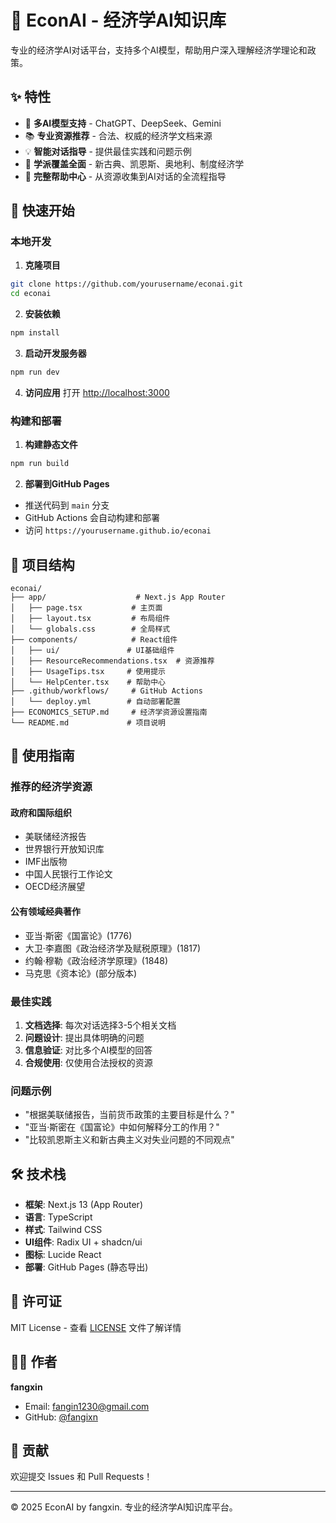 # 🧠 EconAI - 经济学AI知识库

专业的经济学AI对话平台，支持多个AI模型，帮助用户深入理解经济学理论和政策。

## ✨ 特性

- 🤖 **多AI模型支持** - ChatGPT、DeepSeek、Gemini
- 📚 **专业资源推荐** - 合法、权威的经济学文档来源
- 💡 **智能对话指导** - 提供最佳实践和问题示例
- 🎯 **学派覆盖全面** - 新古典、凯恩斯、奥地利、制度经济学
- 📖 **完整帮助中心** - 从资源收集到AI对话的全流程指导

## 🚀 快速开始

### 本地开发

1. **克隆项目**
```bash
git clone https://github.com/yourusername/econai.git
cd econai
```

2. **安装依赖**
```bash
npm install
```

3. **启动开发服务器**
```bash
npm run dev
```

4. **访问应用**
打开 [http://localhost:3000](http://localhost:3000)

### 构建和部署

1. **构建静态文件**
```bash
npm run build
```

2. **部署到GitHub Pages**
- 推送代码到 `main` 分支
- GitHub Actions 会自动构建和部署
- 访问 `https://yourusername.github.io/econai`

## 📁 项目结构

```
econai/
├── app/                    # Next.js App Router
│   ├── page.tsx           # 主页面
│   ├── layout.tsx         # 布局组件
│   └── globals.css        # 全局样式
├── components/            # React组件
│   ├── ui/               # UI基础组件
│   ├── ResourceRecommendations.tsx  # 资源推荐
│   ├── UsageTips.tsx     # 使用提示
│   └── HelpCenter.tsx    # 帮助中心
├── .github/workflows/     # GitHub Actions
│   └── deploy.yml        # 自动部署配置
├── ECONOMICS_SETUP.md     # 经济学资源设置指南
└── README.md             # 项目说明
```

## 🎯 使用指南

### 推荐的经济学资源

#### 政府和国际组织
- 美联储经济报告
- 世界银行开放知识库  
- IMF出版物
- 中国人民银行工作论文
- OECD经济展望

#### 公有领域经典著作
- 亚当·斯密《国富论》(1776)
- 大卫·李嘉图《政治经济学及赋税原理》(1817)
- 约翰·穆勒《政治经济学原理》(1848)
- 马克思《资本论》(部分版本)

### 最佳实践

1. **文档选择**: 每次对话选择3-5个相关文档
2. **问题设计**: 提出具体明确的问题
3. **信息验证**: 对比多个AI模型的回答
4. **合规使用**: 仅使用合法授权的资源

### 问题示例

- "根据美联储报告，当前货币政策的主要目标是什么？"
- "亚当·斯密在《国富论》中如何解释分工的作用？"
- "比较凯恩斯主义和新古典主义对失业问题的不同观点"

## 🛠️ 技术栈

- **框架**: Next.js 13 (App Router)
- **语言**: TypeScript
- **样式**: Tailwind CSS
- **UI组件**: Radix UI + shadcn/ui
- **图标**: Lucide React
- **部署**: GitHub Pages (静态导出)

## 📄 许可证

MIT License - 查看 [LICENSE](LICENSE) 文件了解详情

## 👨‍💻 作者

**fangxin**
- Email: fangin1230@gmail.com
- GitHub: [@fangixn](https://github.com/fangixn)

## 🤝 贡献

欢迎提交 Issues 和 Pull Requests！

---

© 2025 EconAI by fangxin. 专业的经济学AI知识库平台。 